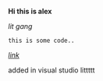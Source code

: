 
**Hi this is alex**

*lit gang*

`this is some code..`

*[link](https://twitter.com/?lang=en)*

added in visual studio
littttt
